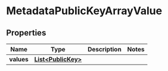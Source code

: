 

# MetadataPublicKeyArrayValue


## Properties

| Name | Type | Description | Notes |
|------------ | ------------- | ------------- | -------------|
|**values** | [**List&lt;PublicKey&gt;**](PublicKey.md) |  |  |



